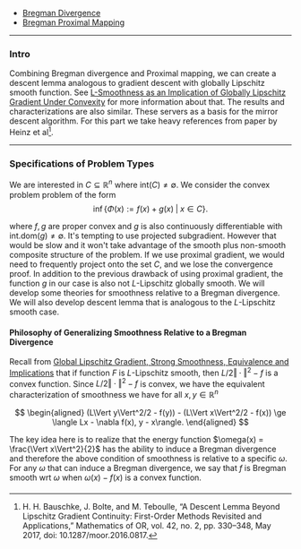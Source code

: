 - [Bregman Divergence](Bregman%20Divergence.md)
- [Bregman Proximal Mapping](Bregman%20Proximal%20Mapping.md)

---
### **Intro**

Combining Bregman divergence and Proximal mapping, we can create a descent lemma analogous to gradient descent with globally Lipschitz smooth function. 
See [L-Smoothness as an Implication of Globally Lipschitz Gradient Under Convexity](Global%20Lipschitz%20Gradient,%20Strong%20Smoothness,%20Equivalence%20and%20Implications.md) for more information about that.
The results and characterizations are also similar. 
These servers as a basis for the mirror descent algorithm. 
For this part we take heavy references from paper by Heinz et al[^1]. 

---
### **Specifications of Problem Types**

We are interested in $C \subseteq \mathbb R^n$ where $\text{int}(C)\neq \emptyset$. 
We consider the convex problem problem of the form 
$$
    \inf\left\lbrace
        \Phi(x) := f(x) + g(x) \; |\;  x \in C
    \right\rbrace. 
$$

where $f, g$ are proper convex and $g$ is also continuously differentiable with $\text{int.dom}(g)\neq \emptyset$. 
It's tempting to use projected subgradient. 
However that would be slow and it won't take advantage of the smooth plus non-smooth composite structure of the problem. 
If we use proximal gradient, we would need to frequently project onto the set $C$, and we lose the convergence proof. 
In addition to the previous drawback of using proximal gradient, the function $g$ in our case is also not $L$-Lipschitz globally smooth. 
We will develop some theories for smoothness relative to a Bregman divergence. 
We will also develop descent lemma that is analogous to the $L$-Lipschitz smooth case. 

#### **Philosophy of Generalizing Smoothness Relative to a Bregman Divergence**
Recall from [Global Lipschitz Gradient, Strong Smoothness, Equivalence and Implications](Global%20Lipschitz%20Gradient,%20Strong%20Smoothness,%20Equivalence%20and%20Implications.md) that if function $F$ is $L$-Lipschitz smooth, then $L/2 \Vert \cdot\Vert^2 - f$ is a convex function. 
Since $L/2 \Vert \cdot\Vert^2 - f$ is convex, we have the equivalent characterization of smoothness we have for all $x, y \in \mathbb R^n$

$$
\begin{aligned}
    (L\Vert y\Vert^2/2 - f(y)) - (L\Vert x\Vert^2/2 - f(x)) \ge 
    \langle Lx - \nabla f(x), y - x\rangle. 
\end{aligned}
$$

The key idea here is to realize that the energy function $\omega(x) = \frac{\Vert x\Vert^2}{2}$ has the ability to induce a Bregman divergence and therefore the above condition of smoothness is relative to a specific $\omega$. 
For any $\omega$ that can induce a Bregman divergence, we say that $f$ is Bregman smooth wrt $\omega$ when $\omega(x) - f(x)$ is a convex function. 


#### 


[^1]: H. H. Bauschke, J. Bolte, and M. Teboulle, “A Descent Lemma Beyond Lipschitz Gradient Continuity: First-Order Methods Revisited and Applications,” Mathematics of OR, vol. 42, no. 2, pp. 330–348, May 2017, doi: 10.1287/moor.2016.0817.
